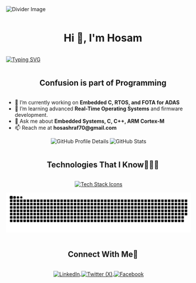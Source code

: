 <!-- Horizontal Divider (Gradient) -->
<img src="https://user-images.githubusercontent.com/73097560/115834477-dbab4500-a447-11eb-908a-139a6edaec5c.gif" alt="Divider Image">

<!-- h1 without bottom border -->
<div id="user-content-toc">
  <ul align="center">
    <summary><h1 style="display: inline-block">Hi 👋, I'm Hosam</h1></summary>
  </ul>
</div>

<!-- Typing SVG -->
[![Typing SVG](https://readme-typing-svg.herokuapp.com?font=Fira+Code&pause=1000&color=2A77F7&multiline=true&repeat=false&random=false&width=435&height=100&lines=Embedded+Systems+Engineer;Specialized+in+C%2C+C++%2C+ARM+Architecture;Electronics+and+Communication+Engineering)](https://git.io/typing-svg)

<!-- h2 without bottom border -->
<div id="user-content-toc">
  <ul align="center">
    <summary><h2 style="display: inline-block">Confusion is part of Programming</h2></summary>
  </ul>
</div>

<!-- Intro start -->
<ul>
  <li>🔭 I’m currently working on <b>Embedded C, RTOS, and FOTA for ADAS</b></li>
  <li>🌱 I’m learning advanced <b>Real-Time Operating Systems</b> and firmware development.</li>
  <li>💬 Ask me about <b>Embedded Systems, C, C++, ARM Cortex-M</b></li>
  <li>📫 Reach me at <b>hosashraf70@gmail.com</b></li>
</ul>
<!-- Intro end -->

<!-- GitHub Profile Summary Cards -->
<div align="center">
  <img src="http://github-profile-summary-cards.vercel.app/api/cards/profile-details?username=7osashraf&theme=2077" alt="GitHub Profile Details">
  <img src="http://github-profile-summary-cards.vercel.app/api/cards/stats?username=7osashraf&theme=2077" alt="GitHub Stats">
</div>

<!-- Technologies That I Know -->
<div id="user-content-toc">
  <ul align="center">
    <summary><h2 style="display: inline-block">Technologies That I Know👨🏻‍💻</h2></summary>
  </ul>
</div>

<!-- Tech Stack Icons -->
<p align="center">
  <a href="https://skillicons.dev">
    <img src="https://skillicons.dev/icons?i=git,aws,cpp,css,discord,docker,postgres,prisma,pug,dynamodb,express,figma,firebase,redis,github,html,java,js,linux,md,materialui,nginx,mongodb,mysql,nextjs,nodejs,postman,py,react,redux,tailwind,ts,vscode,kubernetes&perline=14" alt="Tech Stack Icons">
  </a>
</p>

<!-- Snake animation -->
<div align="center">
  <img src="https://github.com/1999AZZAR/1999AZZAR/blob/readme/resources/img/grid-snake.svg" alt="snake animation">
</div>

<!-- Connect with me -->
<div id="user-content-toc">
  <ul align="center">
    <summary><h2 style="display: inline-block">Connect With Me🤝</h2></summary>
  </ul>
</div>

<!-- Icons and Links -->
<p align="center">
  <a href="https://www.linkedin.com/in/hosam-ashraf-83724621a/" target="_blank">
    <img align="center" src="https://user-images.githubusercontent.com/88904952/234979284-68c11d7f-1acc-4f0c-ac78-044e1037d7b0.png" alt="LinkedIn" height="50" width="50">
  </a>
  <a href="https://x.com/Hosashraf1" target="_blank">
    <img align="center" src="https://user-images.githubusercontent.com/1344706/235113725-2d7ba5f7-c7de-48fa-86f4-bc64424c3b82.png" alt="Twitter (X)" height="50" width="50">
  </a>
  <a href="https://www.facebook.com/Hosamashraf999/" target="_blank">
    <img align="center" src="https://user-images.githubusercontent.com/1344706/235113737-5f64b7d7-7332-49b3-b4ad-b10519c9e634.png" alt="Facebook" height="50" width="50">
  </a>
</p>
